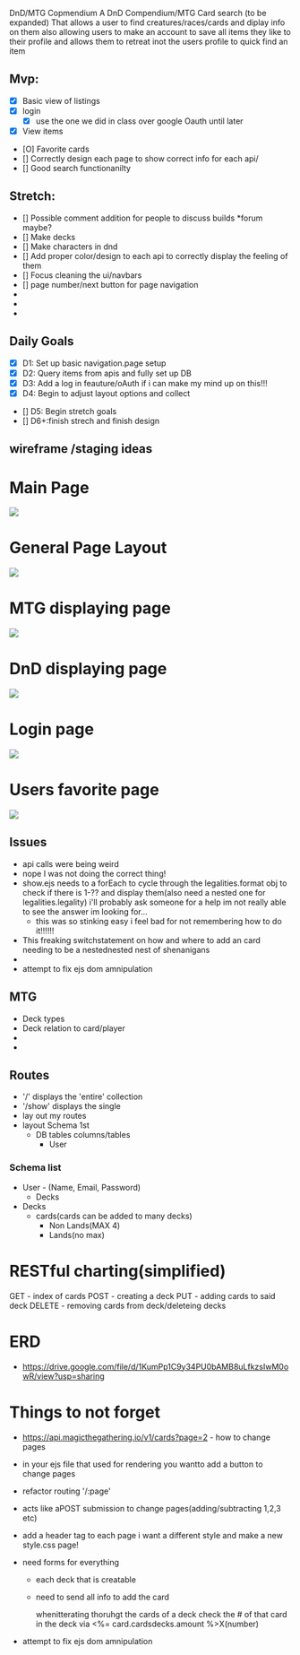 DnD/MTG Copmendium
A DnD Compendium/MTG Card search (to be expanded) That allows a user to find creatures/races/cards and diplay info on them also allowing users to make an account to save all items they like to their profile and allows them to retreat inot the users profile to quick find an item


## Mvp:
* [X] Basic view of listings
* [X] login 
	* [X] use the one we did in class over google Oauth until later
* [X] View items
* [O] Favorite cards
* [] Correctly design each page to show correct info for each api/   
* [] Good search functionanilty

## Stretch:
* [] Possible comment addition for people to discuss builds
	*forum maybe?
* [] Make decks
* [] Make characters in dnd
* [] Add proper color/design to each api to correctly display the feeling of them
* [] Focus cleaning the ui/navbars
* [] page number/next button for page navigation
* 
* 
* 

## Daily Goals
* [X] D1: Set up basic navigation.page setup
* [X] D2: Query items from apis and fully set up DB
* [X] D3: Add a log in feauture/oAuth if i can make my mind up on this!!!
* [X] D4: Begin to adjust layout options and collect
* [] D5: Begin stretch goals
* [] D6+:finish strech and finish design

## wireframe /staging ideas


# Main Page

![](/Wireframe/Untitled.png)

# General Page Layout
![](/Wireframe/pages.png)

# MTG displaying page
![](/Wireframe/mtgpage.png)

# DnD displaying page
![](/Wireframe/dndpage.png)

# Login page 
![](/Wireframe/logreg.png)

# Users favorite page
![](/Wireframe/favpage.png)

## Issues
*  api calls were being weird
* nope I was not doing the correct thing!
* show.ejs needs to a forEach to cycle through the legalities.format obj to check if there is 1-?? and display them(also need a nested one for legalities.legality) i'll probably ask someone for a help im not really able to see the answer im looking for...
	* this was so stinking easy i feel bad for not remembering how to do it!!!!!!
* This freaking switchstatement on how and where to add an card needing to be a nestednested nest of shenanigans
* 
* attempt to fix ejs dom amnipulation


## MTG 
* Deck types
* Deck relation to card/player
* 
* 

## Routes
* '/' displays the 'entire' collection
* '/show' displays the single
* lay out my routes
* layout Schema 1st
	* DB tables columns/tables
		* User

### Schema list
* User - (Name, Email, Password)
	* Decks
* Decks
	* cards(cards can be added to many decks)
		* Non Lands(MAX 4)
		* Lands(no max)

# RESTful charting(simplified)
GET - index of cards
POST - creating a deck
PUT - adding cards to said deck
DELETE - removing cards from deck/deleteing decks

# ERD
* https://drive.google.com/file/d/1KumPp1C9y34PU0bAMB8uLfkzsIwM0owR/view?usp=sharing




# Things to not forget
* https://api.magicthegathering.io/v1/cards?page=2 - how to change pages 
* in your ejs file that used for rendering you wantto add a button to change pages
* refactor routing '/:page'
* acts like aPOST submission to change pages(adding/subtracting 1,2,3 etc)
* add a header tag to each page i want a different style and make a new style.css page! 



* need forms for everything
	* each deck that is creatable
	* need to send all info to add the card


		whenitterating thoruhgt the cards of a deck 
		check the # of that card in the deck
			via <%= card.cardsdecks.amount %>X(number)

* attempt to fix ejs dom amnipulation